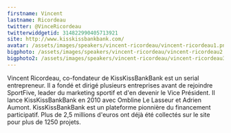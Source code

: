 ```yaml
---
firstname: Vincent 
lastname: Ricordeau
twitter: @VinceRicordeau
twitterwiddgetid: 314822990405713921
site: http://www.kisskissbankbank.com/
avatar: /assets/images/speakers/vincent-ricordeau/vincent-ricordeau1.png
bigphoto: /assets/images/speakers/vincent-ricordeau/vincent-ricordeau2.png
bigphoto2: /assets/images/speakers/vincent-ricordeau/vincent-ricordeau3.png
---
```


Vincent Ricordeau, co-fondateur de KissKissBankBank est un serial entrepreneur. Il a fondé et dirigé plusieurs entreprises avant de rejoindre SportFive, leader du marketing sportif et d'en devenir le Vice Président.
Il lance KissKissBankBank en 2010 avec Ombline Le Lasseur et Adrien Aumont. KissKissBankBank est un plateforme pionnière du financement participatif. Plus de 2,5 millions d'euros ont déjà été collectés sur le site pour plus de 1250 projets.